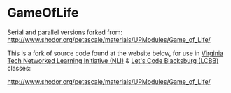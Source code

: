 # GameOfLife
Serial and parallel versions forked from: http://www.shodor.org/petascale/materials/UPModules/Game_of_Life/

This is a fork of source code found at the website below, for use in [Virginia
Tech Networked Learning Initiative (NLI)](https://app.nli.tlos.vt.edu/) & 
[Let's Code Blacksburg (LCBB)](https://www.facebook.com/groups/letscodeblacksburg/) classes:

http://www.shodor.org/petascale/materials/UPModules/Game_of_Life/
